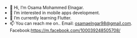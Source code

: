 - 👋 Hi, I’m Osama Mohammed Elnagar.
- 👀 I’m interested in mobile apps development.
- 🌱 I’m currently learning Flutter.
- 📫 You can reach me on..
Email: osamaelngar98@gmail.com.
Facebook:https://m.facebook.com/100039248505708/

<!---
OsamaElnagar/OsamaElnagar is a ✨ special ✨ repository because its `README.md` (this file) appears on your GitHub profile.
You can click the Preview link to take a look at your changes.
--->
